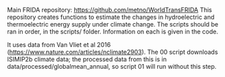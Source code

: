Main FRIDA repository: https://github.com/metno/WorldTransFRIDA 
This repository creates functions to estimate the changes in hydroelectric and thermoelectric energy supply under climate change.
The scripts should be ran in order, in the scripts/ folder. 
Information on each is given in the code.

It uses data from Van Vliet et al 2016 (https://www.nature.com/articles/nclimate2903). The 00 script downloads ISIMIP2b climate data; the processed data 
from this is in data/processed/globalmean_annual, so script 01 will run without this step.